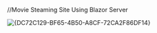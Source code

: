 //Movie Steaming Site Using Blazor Server

![{DC72C129-BF65-4B50-A8CF-72CA2F86DF14}](https://github.com/user-attachments/assets/7ea2847c-ab9f-47b1-baba-94aa56ff2630)
